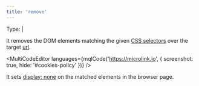 ```yaml
---
title: 'remove'
--- 
```


Type: <TypeContainer><Type children='<string>'/> | <Type children='<string[]>'/></TypeContainer>

It removes the DOM elements matching the given [CSS selectors](https://developer.mozilla.org/en-US/docs/Web/CSS/CSS_Selectors) over the target [url](/docs/api/parameters/url).

<MultiCodeEditor languages={mqlCode('https://microlink.io', { screenshot: true, hide: '#cookies-policy' })} />

It sets [display: none](https://stackoverflow.com/a/133064/64949) on the matched elements in the browser page.
